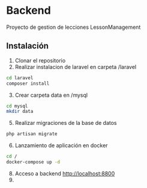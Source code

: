 # Backend
Proyecto de gestion de lecciones LessonManagement

## Instalación
1. Clonar el repositorio
2. Realizar instalacion de laravel en carpeta /laravel
```bash
cd laravel
composer install
```
3. Crear carpeta data en /mysql
```bash
cd mysql
mkdir data
```
5. Realizar migraciones de la base de datos
```bash
php artisan migrate
```
6. Lanzamiento de aplicación en docker
```bash
cd /
docker-compose up -d
```
8. Acceso a backend
<a href="http://localhost:8800" target="_blank">http://localhost:8800</a>
10. 
